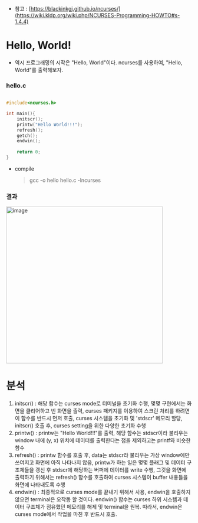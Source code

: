 * 참고 : [https://blackinkgj.github.io/ncurses/](https://wiki.kldp.org/wiki.php/NCURSES-Programming-HOWTO#s-1.4.4)

Hello, World!
=============
 - 역시 프로그래밍의 시작은 "Hello, World"이다. ncurses를 사용하여, "Hello, World"를 출력해보자.

<h3>hello.c</h3>

```c

#include<ncurses.h>

int main(){
    initscr();
    printw("Hello World!!!");
    refresh();
    getch();
    endwin();
    
    return 0;
}
```
 - compile
   > gcc -o hello hello.c -lncurses

<h3> 결과 </h3>
<img width="425" alt="image" src="https://user-images.githubusercontent.com/70207093/208558313-990020eb-1f77-425c-b591-88e092b4b5ef.png">

분석
====
1. initscr() : 해당 함수는 curses mode로 터미널을 초기화 수행, 몇몇 구현에서는 화면을 클리어하고 빈 화면을 출력, curses 패키지를 이용하여 스크린 처리를 하려면 이 함수를 반드시 먼저 호출, curses 시스템을 초기화 및 'stdscr' 메모리 할당, initscr() 호출 후, curses setting을 위한 다양한 초기화 수행
2. printw() : printw는 "Hello World!!!"를 출력, 해당 함수는 stdscr이라 불리우는 window 내에 (y, x) 위치에 데이터를 출력한다는 점을 제외하고는 printf와 비슷한 함수
3. refresh() : printw 함수를 호출 후, data는 stdscr라 불리우는 가상 window에만 쓰여지고 화면에 아직 나타나지 않음, printw가 하는 일은 몇몇 플래그 및 데이터 구조체들을 갱신 후 stdscr에 해당하는 버퍼에 데이터를 write 수행, 그것을 화면에 출력하기 위해서는 refresh() 함수를 호출하여 curses 시스템이 buffer 내용들을 화면에 나타내도록 수행
4. endwin() : 최종적으로 curses mode를 끝내기 위해서 사용, endwin을 호출하지 않으면 terminal은 오작동 할 것이다. endwin() 함수는 curses 하위 시스템과 데이터 구조체가 점유했던 메모리를 해제 및 terminal을 원복. 따라서, endwin은 curses mode에서 작업을 마친 후 반드시 호출.

